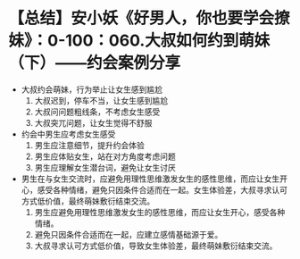 # 【总结】安小妖《好男人，你也要学会撩妹》：0-100：060.大叔如何约到萌妹（下）——约会案例分享

-   大叔约会萌妹，行为举止让女生感到尴尬
    1.  大叔迟到，停车不当，让女生感到尴尬
    2.  大叔问问题粗线条，不考虑女生感受
    3.  大叔突兀问题，让女生觉得不舒服
-   约会中男生应考虑女生感受
    1.  男生应注意细节，提升约会体验
    2.  男生应体贴女生，站在对方角度考虑问题
    3.  男生应理解女生潜台词，避免让女生讨厌
-   男生在与女生交流时，应避免用理性思维激发女生的感性思维，而应让女生开心，感受各种情绪，避免只因条件合适而在一起。女生体验差，大叔寻求认可方式低价值，最终萌妹敷衍结束交流。
    1.  男生应避免用理性思维激发女生的感性思维，而应让女生开心，感受各种情绪。
    2.  避免只因条件合适而在一起，应建立感情基础源于爱。
    3.  大叔寻求认可方式低价值，导致女生体验差，最终萌妹敷衍结束交流。
